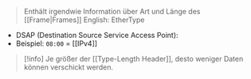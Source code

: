 > Enthält irgendwie Information über Art und Länge des [[Frame|Frames]]
> English: EtherType

- DSAP (Destination Source Service Access Point):
- Beispiel: `08:00` = [[IPv4]]

> [!info] Je größer der [[Type-Length Header]], desto weniger Daten können verschickt werden.

